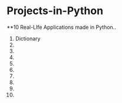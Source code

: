 # Projects-in-Python
**10 Real-LIfe Applications made in Python..
  
  1. Dictionary 
  1. 
  1.
  1.
  1.
  1.
  1.
  1.
  1.
  1.
